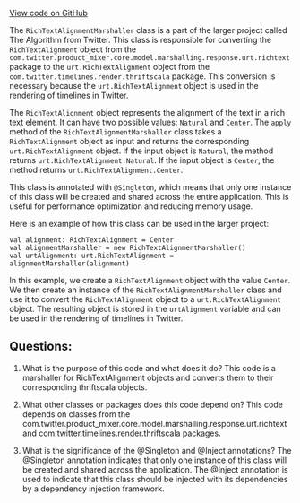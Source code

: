 [View code on GitHub](https://github.com/misbahsy/the-algorithm/product-mixer/core/src/main/scala/com/twitter/product_mixer/core/functional_component/marshaller/response/urt/richtext/RichTextAlignmentMarshaller.scala)

The `RichTextAlignmentMarshaller` class is a part of the larger project called The Algorithm from Twitter. This class is responsible for converting the `RichTextAlignment` object from the `com.twitter.product_mixer.core.model.marshalling.response.urt.richtext` package to the `urt.RichTextAlignment` object from the `com.twitter.timelines.render.thriftscala` package. This conversion is necessary because the `urt.RichTextAlignment` object is used in the rendering of timelines in Twitter.

The `RichTextAlignment` object represents the alignment of the text in a rich text element. It can have two possible values: `Natural` and `Center`. The `apply` method of the `RichTextAlignmentMarshaller` class takes a `RichTextAlignment` object as input and returns the corresponding `urt.RichTextAlignment` object. If the input object is `Natural`, the method returns `urt.RichTextAlignment.Natural`. If the input object is `Center`, the method returns `urt.RichTextAlignment.Center`.

This class is annotated with `@Singleton`, which means that only one instance of this class will be created and shared across the entire application. This is useful for performance optimization and reducing memory usage.

Here is an example of how this class can be used in the larger project:

```
val alignment: RichTextAlignment = Center
val alignmentMarshaller = new RichTextAlignmentMarshaller()
val urtAlignment: urt.RichTextAlignment = alignmentMarshaller(alignment)
```

In this example, we create a `RichTextAlignment` object with the value `Center`. We then create an instance of the `RichTextAlignmentMarshaller` class and use it to convert the `RichTextAlignment` object to a `urt.RichTextAlignment` object. The resulting object is stored in the `urtAlignment` variable and can be used in the rendering of timelines in Twitter.
## Questions: 
 1. What is the purpose of this code and what does it do?
   This code is a marshaller for RichTextAlignment objects and converts them to their corresponding thriftscala objects.

2. What other classes or packages does this code depend on?
   This code depends on classes from the com.twitter.product_mixer.core.model.marshalling.response.urt.richtext and com.twitter.timelines.render.thriftscala packages.

3. What is the significance of the @Singleton and @Inject annotations?
   The @Singleton annotation indicates that only one instance of this class will be created and shared across the application. The @Inject annotation is used to indicate that this class should be injected with its dependencies by a dependency injection framework.